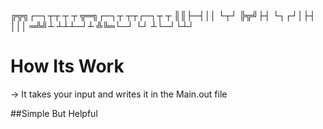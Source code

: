 ╔╦╗┌─┐┬┬ ┬ ┬  ╦═╗┌─┐┬  ┬┬┌─┐┬ ┬
 ║║├─┤││ └┬┘  ╠╦╝├┤ └┐┌┘│├┤ │││
═╩╝┴ ┴┴┴─┘┴   ╩╚═└─┘ └┘ ┴└─┘└┴┘

# How Its Work
-> It takes your input and writes it in the Main.out file

##Simple But Helpful
